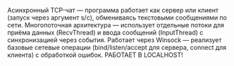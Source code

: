 Асинхронный TCP-чат — программа работает как сервер или клиент (запуск через аргумент s/c), обмениваясь текстовыми сообщениями по сети.
Многопоточная архитектура — использует отдельные потоки для приёма данных (RecvThread) и ввода сообщений (InputThread) с синхронизацией через события.
Работает через Winsock — реализует базовые сетевые операции (bind/listen/accept для сервера, connect для клиента) с обработкой ошибок.
РАБОТАЕТ В LOCALHOST!
